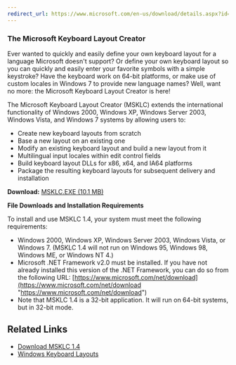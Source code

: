 ```yaml
---
redirect_url: https://www.microsoft.com/en-us/download/details.aspx?id=22339
---
```


### The Microsoft Keyboard Layout Creator

Ever wanted to quickly and easily define your own keyboard layout for a language Microsoft doesn't support? Or define your own keyboard layout so you can quickly and easily enter your favorite symbols with a simple keystroke? Have the keyboard work on 64-bit platforms, or make use of custom locales in Windows 7 to provide new language names? Well, want no more: the Microsoft Keyboard Layout Creator is here!

The Microsoft Keyboard Layout Creator (MSKLC) extends the international functionality of Windows 2000, Windows XP, Windows Server 2003, Windows Vista, and Windows 7 systems by allowing users to:

-   Create new keyboard layouts from scratch
-   Base a new layout on an existing one
-   Modify an existing keyboard layout and build a new layout from it
-   Multilingual input locales within edit control fields
-   Build keyboard layout DLLs for x86, x64, and IA64 platforms
-   Package the resulting keyboard layouts for subsequent delivery and installation

**Download:** [MSKLC.EXE (10.1 MB)](http://go.microsoft.com/fwlink/?LinkId=82315&clcid=0x409 "MSKLC.EXE (10.1 MB)")

**File Downloads and Installation Requirements**

To install and use MSKLC 1.4, your system must meet the following requirements:

-   Windows 2000, Windows XP, Windows Server 2003, Windows Vista, or Windows 7. (MSKLC 1.4 will not run on Windows 95, Windows 98, Windows ME, or Windows NT 4.)
-   Microsoft .NET Framework v2.0 must be installed. If you have not already installed this version of the .NET Framework, you can do so from the following URL: [https://www.microsoft.com/net/download](https://www.microsoft.com/net/download "https://www.microsoft.com/net/download")
-   Note that MSKLC 1.4 is a 32-bit application. It will run on 64-bit systems, but in 32-bit mode.

## Related Links

-   [Download MSKLC 1.4](http://go.microsoft.com/fwlink/?LinkId=82315&clcid=0x409 "Download MSKLC 1.4")
-   [Windows Keyboard Layouts](windows-keyboard-layouts.md "Windows Keyboard Layouts")


